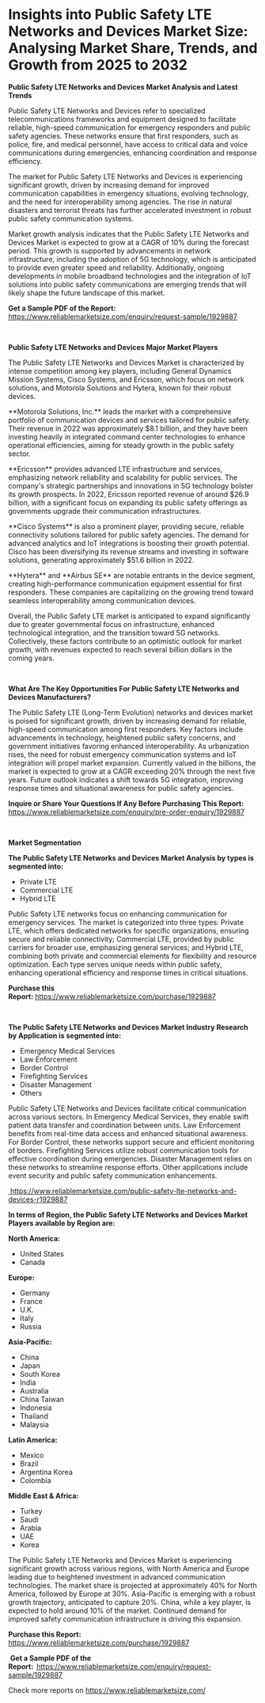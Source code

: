 <p><h1>Insights into Public Safety LTE Networks and Devices Market Size: Analysing Market Share, Trends, and Growth from 2025 to 2032</h1></p><p><strong>Public Safety LTE Networks and Devices Market Analysis and Latest Trends</strong></p>
<p><p>Public Safety LTE Networks and Devices refer to specialized telecommunications frameworks and equipment designed to facilitate reliable, high-speed communication for emergency responders and public safety agencies. These networks ensure that first responders, such as police, fire, and medical personnel, have access to critical data and voice communications during emergencies, enhancing coordination and response efficiency.</p><p>The market for Public Safety LTE Networks and Devices is experiencing significant growth, driven by increasing demand for improved communication capabilities in emergency situations, evolving technology, and the need for interoperability among agencies. The rise in natural disasters and terrorist threats has further accelerated investment in robust public safety communication systems. </p><p>Market growth analysis indicates that the Public Safety LTE Networks and Devices Market is expected to grow at a CAGR of 10% during the forecast period. This growth is supported by advancements in network infrastructure, including the adoption of 5G technology, which is anticipated to provide even greater speed and reliability. Additionally, ongoing developments in mobile broadband technologies and the integration of IoT solutions into public safety communications are emerging trends that will likely shape the future landscape of this market.</p></p>
<p><strong>Get a Sample PDF of the Report:&nbsp;</strong> <a href="https://www.reliablemarketsize.com/enquiry/request-sample/1929887?utm_campaign=3460&utm_medium=2&utm_source=Github&utm_content=ia&utm_term=29032025&utm_id=public-safety-lte-networks-and-devices">https://www.reliablemarketsize.com/enquiry/request-sample/1929887</a></p>
<p>&nbsp;</p>
<p><strong>Public Safety LTE Networks and Devices Major Market Players</strong></p>
<p><p>The Public Safety LTE Networks and Devices Market is characterized by intense competition among key players, including General Dynamics Mission Systems, Cisco Systems, and Ericsson, which focus on network solutions, and Motorola Solutions and Hytera, known for their robust devices. </p><p>**Motorola Solutions, Inc.** leads the market with a comprehensive portfolio of communication devices and services tailored for public safety. Their revenue in 2022 was approximately $8.1 billion, and they have been investing heavily in integrated command center technologies to enhance operational efficiencies, aiming for steady growth in the public safety sector.</p><p>**Ericsson** provides advanced LTE infrastructure and services, emphasizing network reliability and scalability for public services. The company's strategic partnerships and innovations in 5G technology bolster its growth prospects. In 2022, Ericsson reported revenue of around $26.9 billion, with a significant focus on expanding its public safety offerings as governments upgrade their communication infrastructures.</p><p>**Cisco Systems** is also a prominent player, providing secure, reliable connectivity solutions tailored for public safety agencies. The demand for advanced analytics and IoT integrations is boosting their growth potential. Cisco has been diversifying its revenue streams and investing in software solutions, generating approximately $51.6 billion in 2022.</p><p>**Hytera** and **Airbus SE** are notable entrants in the device segment, creating high-performance communication equipment essential for first responders. These companies are capitalizing on the growing trend toward seamless interoperability among communication devices. </p><p>Overall, the Public Safety LTE market is anticipated to expand significantly due to greater governmental focus on infrastructure, enhanced technological integration, and the transition toward 5G networks. Collectively, these factors contribute to an optimistic outlook for market growth, with revenues expected to reach several billion dollars in the coming years.</p></p>
<p>&nbsp;</p>
<p><strong>What Are The Key Opportunities For Public Safety LTE Networks and Devices Manufacturers?</strong></p>
<p><p>The Public Safety LTE (Long-Term Evolution) networks and devices market is poised for significant growth, driven by increasing demand for reliable, high-speed communication among first responders. Key factors include advancements in technology, heightened public safety concerns, and government initiatives favoring enhanced interoperability. As urbanization rises, the need for robust emergency communication systems and IoT integration will propel market expansion. Currently valued in the billions, the market is expected to grow at a CAGR exceeding 20% through the next five years. Future outlook indicates a shift towards 5G integration, improving response times and situational awareness for public safety agencies.</p></p>
<p><strong>Inquire or Share Your Questions If Any Before Purchasing This Report:</strong> <a href="https://www.reliablemarketsize.com/enquiry/pre-order-enquiry/1929887?utm_campaign=3460&utm_medium=2&utm_source=Github&utm_content=ia&utm_term=29032025&utm_id=public-safety-lte-networks-and-devices">https://www.reliablemarketsize.com/enquiry/pre-order-enquiry/1929887</a></p>
<p>&nbsp;</p>
<p><strong>Market Segmentation</strong></p>
<p><strong>The Public Safety LTE Networks and Devices Market Analysis by types is segmented into:</strong></p>
<p><ul><li>Private LTE</li><li>Commercial LTE</li><li>Hybrid LTE</li></ul></p>
<p><p>Public Safety LTE networks focus on enhancing communication for emergency services. The market is categorized into three types: Private LTE, which offers dedicated networks for specific organizations, ensuring secure and reliable connectivity; Commercial LTE, provided by public carriers for broader use, emphasizing general services; and Hybrid LTE, combining both private and commercial elements for flexibility and resource optimization. Each type serves unique needs within public safety, enhancing operational efficiency and response times in critical situations.</p></p>
<p><strong>Purchase this Report:&nbsp;</strong><a href="https://www.reliablemarketsize.com/purchase/1929887?utm_campaign=3460&utm_medium=2&utm_source=Github&utm_content=ia&utm_term=29032025&utm_id=public-safety-lte-networks-and-devices">https://www.reliablemarketsize.com/purchase/1929887</a></p>
<p>&nbsp;</p>
<p><strong>The Public Safety LTE Networks and Devices Market Industry Research by Application is segmented into:</strong></p>
<p><ul><li>Emergency Medical Services</li><li>Law Enforcement</li><li>Border Control</li><li>Firefighting Services</li><li>Disaster Management</li><li>Others</li></ul></p>
<p><p>Public Safety LTE Networks and Devices facilitate critical communication across various sectors. In Emergency Medical Services, they enable swift patient data transfer and coordination between units. Law Enforcement benefits from real-time data access and enhanced situational awareness. For Border Control, these networks support secure and efficient monitoring of borders. Firefighting Services utilize robust communication tools for effective coordination during emergencies. Disaster Management relies on these networks to streamline response efforts. Other applications include event security and public safety communication enhancements.</p></p>
<p><a href="https://www.reliablemarketsize.com/public-safety-lte-networks-and-devices-r1929887?utm_campaign=3460&utm_medium=2&utm_source=Github&utm_content=ia&utm_term=29032025&utm_id=public-safety-lte-networks-and-devices">&nbsp;https://www.reliablemarketsize.com/public-safety-lte-networks-and-devices-r1929887</a></p>
<p><strong>In terms of Region, the Public Safety LTE Networks and Devices Market Players available by Region are:</strong></p>
<p>
    <p> <strong> North America: </strong>
        <ul>
            <li>United States</li>
            <li>Canada</li>
        </ul>
        </p> 
    <p> <strong> Europe: </strong>
        <ul>
            <li>Germany</li>
            <li>France</li>
            <li>U.K.</li>
            <li>Italy</li>
            <li>Russia</li>
        </ul>
        </p> 
    <p> <strong> Asia-Pacific: </strong>
        <ul>
            <li>China</li>
            <li>Japan</li>
            <li>South Korea</li>
            <li>India</li>
            <li>Australia</li>
            <li>China Taiwan</li>
            <li>Indonesia</li>
            <li>Thailand</li>
            <li>Malaysia</li>
        </ul>
        </p> 
    <p> <strong> Latin America: </strong>
        <ul>
            <li>Mexico</li>
            <li>Brazil</li>
            <li>Argentina Korea</li>
            <li>Colombia</li>
        </ul>
        </p> 
    <p> <strong> Middle East & Africa: </strong>
        <ul>
            <li>Turkey</li>
            <li>Saudi</li>
            <li>Arabia</li>
            <li>UAE</li>
            <li>Korea</li>
        </ul>
    </p>
    </p>
<p><p>The Public Safety LTE Networks and Devices Market is experiencing significant growth across various regions, with North America and Europe leading due to heightened investment in advanced communication technologies. The market share is projected at approximately 40% for North America, followed by Europe at 30%. Asia-Pacific is emerging with a robust growth trajectory, anticipated to capture 20%. China, while a key player, is expected to hold around 10% of the market. Continued demand for improved safety communication infrastructure is driving this expansion.</p></p>
<p><strong>Purchase this Report: </strong><a href="https://www.reliablemarketsize.com/purchase/1929887?utm_campaign=3460&utm_medium=2&utm_source=Github&utm_content=ia&utm_term=29032025&utm_id=public-safety-lte-networks-and-devices">https://www.reliablemarketsize.com/purchase/1929887</a></p>
<p>&nbsp;<strong>Get a Sample PDF of the Report:&nbsp;&nbsp;</strong><a href="https://www.reliablemarketsize.com/enquiry/request-sample/1929887?utm_campaign=3460&utm_medium=2&utm_source=Github&utm_content=ia&utm_term=29032025&utm_id=public-safety-lte-networks-and-devices">https://www.reliablemarketsize.com/enquiry/request-sample/1929887</a></p>
<p><strong></strong></p>
<p>Check more reports on <a href="https://www.reliablemarketsize.com/?utm_campaign=3460&utm_medium=2&utm_source=Github&utm_content=ia&utm_term=29032025&utm_id=public-safety-lte-networks-and-devices">https://www.reliablemarketsize.com/</a></p>